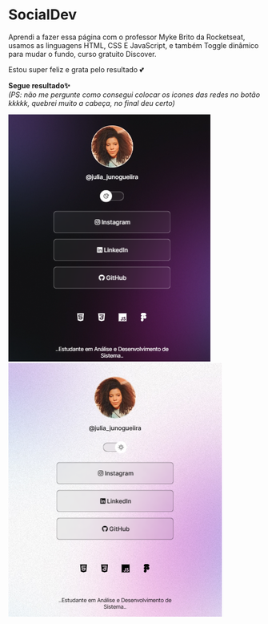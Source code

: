 # SocialDev

Aprendi a fazer essa página com o professor Myke Brito da Rocketseat, usamos as linguagens HTML, CSS E JavaScript, e também Toggle dinâmico para mudar o fundo, curso gratuito Discover.

Estou super feliz e grata pelo resultado 💕

<b>Segue resultado✨</b>
<br>
<i>(PS: não me pergunte como consegui colocar os icones das redes no botão kkkkk, quebrei muito a cabeça, no final deu certo)</i>

![Alt Foto da página com o tema escuro][def] ![Alt Foto da página com o tema claro](image-1.png)

[def]: image.png
